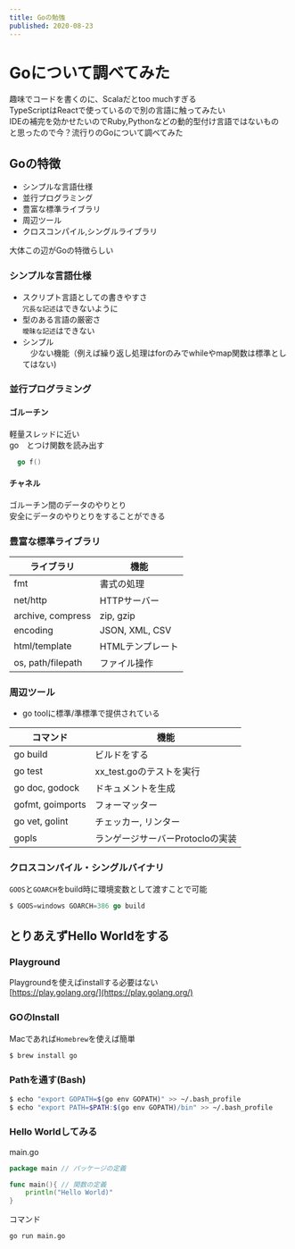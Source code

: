 ```yaml
---
title: Goの勉強
published: 2020-08-23
---
```


# Goについて調べてみた
趣味でコードを書くのに、Scalaだとtoo muchすぎる  
TypeScriptはReactで使っているので別の言語に触ってみたい  
IDEの補完を効かせたいのでRuby,Pythonなどの動的型付け言語ではないもの  
と思ったので今？流行りのGoについて調べてみた  

## Goの特徴
- シンプルな言語仕様
- 並行プログラミング
- 豊富な標準ライブラリ
- 周辺ツール
- クロスコンパイル,シングルライブラリ

大体この辺がGoの特徴らしい

### シンプルな言語仕様
- スクリプト言語としての書きやすさ  
`冗長な記述`はできないように  
- 型のある言語の厳密さ  
`曖昧な記述`はできない  
- シンプル  
　少ない機能（例えば繰り返し処理はforのみでwhileやmap関数は標準としてはない)

### 並行プログラミング
#### ゴルーチン
軽量スレッドに近い   
go　とつけ関数を読み出す  
```go
  go f()
```
#### チャネル
ゴルーチン間のデータのやりとり  
安全にデータのやりとりをすることができる  

### 豊富な標準ライブラリ
|  ライブラリ  |  機能  |
| ---- | ---- |
|  fmt  |  書式の処理  |
|  net/http  |  HTTPサーバー  |
| archive, compress | zip, gzip |
| encoding | JSON, XML, CSV |
| html/template | HTMLテンプレート |
| os, path/filepath | ファイル操作 |

### 周辺ツール
- go toolに標準/準標準で提供されている

| コマンド | 機能 |
| ---- | ---- |
| go build | ビルドをする |
| go test | xx_test.goのテストを実行 |
| go doc, godock | ドキュメントを生成 |
| gofmt, goimports | フォーマッター |
| go vet, golint | チェッカー, リンター |
| gopls | ランゲージサーバーProtocloの実装 |

### クロスコンパイル・シングルバイナリ
`GOOS`と`GOARCH`をbuild時に環境変数として渡すことで可能  
```go
$ GOOS=windows GOARCH=386 go build
```

## とりあえずHello Worldをする
### Playground
Playgroundを使えばinstallする必要はない  
[https://play.golang.org/](https://play.golang.org/)
### GOのInstall
Macであれば`Homebrew`を使えば簡単
```bash
$ brew install go
```  

### Pathを通す(Bash)
```bash
$ echo "export GOPATH=$(go env GOPATH)" >> ~/.bash_profile
$ echo "export PATH=$PATH:$(go env GOPATH)/bin" >> ~/.bash_profile
```  

### Hello Worldしてみる
main.go
```go
package main // パッケージの定義

func main(){ // 関数の定義
    println("Hello World)"
}
```
コマンド  
```bash
go run main.go
```